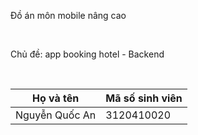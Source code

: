 <p>Đồ án môn mobile nâng cao</p> </br>
<p>Chủ đề: app booking hotel - Backend</p> </br>

Họ và tên | Mã số sinh viên
--- | ---
Nguyễn Quốc An | 3120410020
